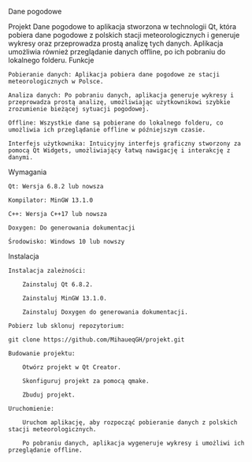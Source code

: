 Dane pogodowe

Projekt Dane pogodowe to aplikacja stworzona w technologii Qt, która pobiera dane pogodowe z polskich stacji meteorologicznych i generuje wykresy oraz przeprowadza prostą analizę tych danych. Aplikacja umożliwia również przeglądanie danych offline, po ich pobraniu do lokalnego folderu.
Funkcje

    Pobieranie danych: Aplikacja pobiera dane pogodowe ze stacji meteorologicznych w Polsce.

    Analiza danych: Po pobraniu danych, aplikacja generuje wykresy i przeprowadza prostą analizę, umożliwiając użytkownikowi szybkie zrozumienie bieżącej sytuacji pogodowej.

    Offline: Wszystkie dane są pobierane do lokalnego folderu, co umożliwia ich przeglądanie offline w późniejszym czasie.

    Interfejs użytkownika: Intuicyjny interfejs graficzny stworzony za pomocą Qt Widgets, umożliwiający łatwą nawigację i interakcję z danymi.

Wymagania

    Qt: Wersja 6.8.2 lub nowsza

    Kompilator: MinGW 13.1.0

    C++: Wersja C++17 lub nowsza

    Doxygen: Do generowania dokumentacji

    Środowisko: Windows 10 lub nowszy

Instalacja

    Instalacja zależności:

        Zainstaluj Qt 6.8.2.

        Zainstaluj MinGW 13.1.0.

        Zainstaluj Doxygen do generowania dokumentacji.

    Pobierz lub sklonuj repozytorium:

    git clone https://github.com/MihaueqGH/projekt.git

    Budowanie projektu:

        Otwórz projekt w Qt Creator.

        Skonfiguruj projekt za pomocą qmake.

        Zbuduj projekt.

    Uruchomienie:

        Uruchom aplikację, aby rozpocząć pobieranie danych z polskich stacji meteorologicznych.

        Po pobraniu danych, aplikacja wygeneruje wykresy i umożliwi ich przeglądanie offline.

